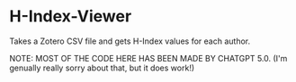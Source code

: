 # H-Index-Viewer
Takes a Zotero CSV file and gets H-Index values for each author.

NOTE: MOST OF THE CODE HERE HAS BEEN MADE BY CHATGPT 5.0. 
(I'm genually really sorry about that, but it does work!)
